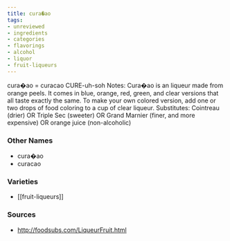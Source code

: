 ```yaml
---
title: cura�ao
tags:
- unreviewed
- ingredients
- categories
- flavorings
- alcohol
- liquor
- fruit-liqueurs
---
```

cura�ao = curacao CURE-uh-soh Notes: Cura�ao is an liqueur made from orange peels. It comes in blue, orange, red, green, and clear versions that all taste exactly the same. To make your own colored version, add one or two drops of food coloring to a cup of clear liqueur. Substitutes: Cointreau (drier) OR Triple Sec (sweeter) OR Grand Marnier (finer, and more expensive) OR orange juice (non-alcoholic)

### Other Names

* cura�ao
* curacao

### Varieties

* [[fruit-liqueurs]]

### Sources
* http://foodsubs.com/LiqueurFruit.html
